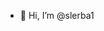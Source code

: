 - 👋 Hi, I’m @slerba1


<!---
slerba1/slerba1 is a ✨ special ✨ repository because its `README.md` (this file) appears on your GitHub profile.
You can click the Preview link to take a look at your changes.
--->
